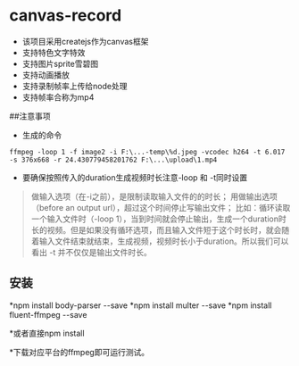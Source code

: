 
# canvas-record

* 该项目采用createjs作为canvas框架
* 支持特色文字特效
* 支持图片sprite雪碧图
* 支持动画播放
* 支持录制帧率上传给node处理
* 支持帧率合称为mp4

##注意事项
* 生成的命令
```
ffmpeg -loop 1 -f image2 -i F:\...-temp\%d.jpeg -vcodec h264 -t 6.017 -s 376x668 -r 24.430779458201762 F:\...\upload\1.mp4
```
* 要确保按照传入的duration生成视频时长注意-loop 和 -t同时设置
> 做输入选项（在-i之前），是限制读取输入文件的的时长； 
用做输出选项（before an output url），超过这个时间停止写输出文件； 
比如：循环读取一个输入文件时（-loop 1），当到时间就会停止输出，生成一个duration时长的视频。但是如果没有循环选项，而且输入文件短于这个时长时，就会随着输入文件结束就结束，生成视频，视频时长小于duration。所以我们可以看出 -t 并不仅仅是输出文件时长。


## 安装
*npm install body-parser --save
*npm install multer --save
*npm install fluent-ffmpeg --save

*或者直接npm install

*下载对应平台的ffmpeg即可运行测试。
